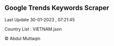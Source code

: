 

## Google Trends Keywords Scraper 
 
Last Update 30-01-2023 , 07:21:45

Country List :
VIETNAM.json



© Abdul Muttaqin 
